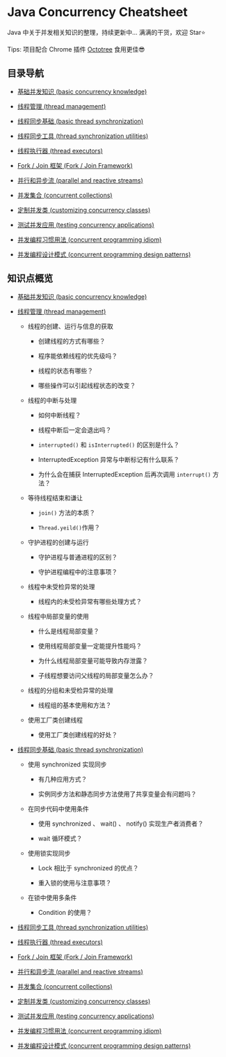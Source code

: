 # Java Concurrency Cheatsheet

Java 中关于并发相关知识的整理，持续更新中... 满满的干货，欢迎 Star⭐

Tips: 项目配合 Chrome 插件 [Octotree](https://chrome.google.com/webstore/detail/octotree/bkhaagjahfmjljalopjnoealnfndnagc "点击跳转") 食用更佳😎

## 目录导航

- [基础并发知识 (basic concurrency knowledge)](src/bck/README.md "进入子页面")

- [线程管理 (thread management)](src/tm/README.md "进入子页面")

- [线程同步基础 (basic thread synchronization)](src/bts/README.md "进入子页面")

- [线程同步工具 (thread synchronization utilities)](src/tsu/README.md "进入子页面")

- [线程执行器 (thread executors)](src/te/README.md "进入子页面")

- [Fork / Join 框架 (Fork / Join Framework)](src/fjf/README.md "进入子页面")

- [并行和异步流 (parallel and reactive streams)](src/pars/README.md "进入子页面")

- [并发集合 (concurrent collections)](src/cc/README.md "进入子页面")

- [定制并发类 (customizing concurrency classes)](src/ccc/README.md "进入子页面")

- [测试并发应用 (testing concurrency applications)](src/tca/README.md "进入子页面")

- [并发编程习惯用法 (concurrent programming idiom)](src/cpi/README.md "进入子页面")

- [并发编程设计模式 (concurrent programming design patterns)](src/cpdp/README.md "进入子页面")


## 知识点概览

- [基础并发知识 (basic concurrency knowledge)](src/bck/README.md "进入子页面")

- [线程管理 (thread management)](src/tm/README.md "进入子页面")

    - 线程的创建、运行与信息的获取
    
        - 创建线程的方式有哪些？
        
        - 程序能依赖线程的优先级吗？
        
        - 线程的状态有哪些？
        
        - 哪些操作可以引起线程状态的改变？
    
    - 线程的中断与处理
    
        - 如何中断线程？
        
        - 线程中断后一定会退出吗？
        
        - `interrupted()` 和 `isInterrupted()` 的区别是什么？
        
        - InterruptedException 异常与中断标记有什么联系？
         
        - 为什么会在捕获 InterruptedException 后再次调用 `interrupt()` 方法？

    - 等待线程结束和谦让
    
        -  `join()` 方法的本质？
        
        - `Thread.yeild()`作用？
        
    - 守护进程的创建与运行
    
        - 守护进程与普通进程的区别？
        
        - 守护进程编程中的注意事项？

    - 线程中未受检异常的处理
    
        - 线程内的未受检异常有哪些处理方式？

    - 线程中局部变量的使用
    
        - 什么是线程局部变量？
        
        - 使用线程局部变量一定能提升性能吗？
        
        - 为什么线程局部变量可能导致内存泄露？
        
        - 子线程想要访问父线程的局部变量怎么办？
        
    - 线程的分组和未受检异常的处理
    
        - 线程组的基本使用和方法？
        
    - 使用工厂类创建线程
    
        - 使用工厂类创建线程的好处？


- [线程同步基础 (basic thread synchronization)](src/bts/README.md "进入子页面")

    - 使用 synchronized 实现同步
    
        - 有几种应用方式？
        
        - 实例同步方法和静态同步方法使用了共享变量会有问题吗？
        
    - 在同步代码中使用条件
    
        - 使用 synchronized 、 wait() 、 notify() 实现生产者消费者？
        
        - wait 循环模式？
        
    - 使用锁实现同步
    
        - Lock 相比于 synchronized 的优点？
        
        - 重入锁的使用与注意事项？
        
    - 在锁中使用多条件
    
        - Condition 的使用？

- [线程同步工具 (thread synchronization utilities)](src/tsu/README.md "进入子页面")

- [线程执行器 (thread executors)](src/te/README.md "进入子页面")

- [Fork / Join 框架 (Fork / Join Framework)](src/fjf/README.md "进入子页面")

- [并行和异步流 (parallel and reactive streams)](src/pars/README.md "进入子页面")

- [并发集合 (concurrent collections)](src/cc/README.md "进入子页面")

- [定制并发类 (customizing concurrency classes)](src/ccc/README.md "进入子页面")

- [测试并发应用 (testing concurrency applications)](src/tca/README.md "进入子页面")

- [并发编程习惯用法 (concurrent programming idiom)](src/cpi/README.md "进入子页面")

- [并发编程设计模式 (concurrent programming design patterns)](src/cpdp/README.md "进入子页面")
